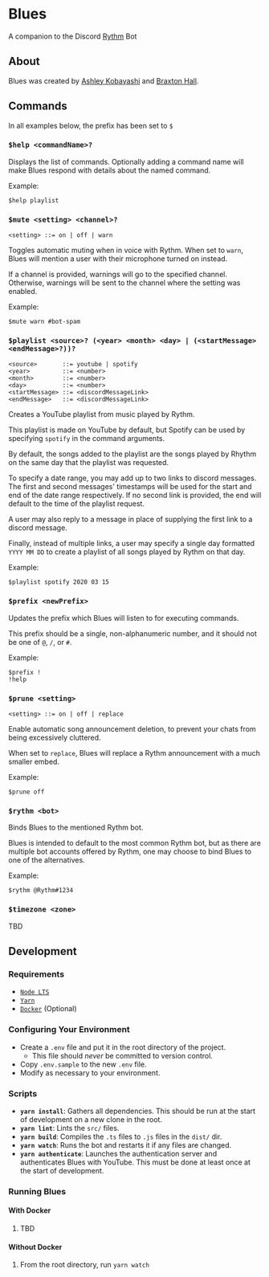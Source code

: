 # Blues
A companion to the Discord [Rythm](https://rythm.fm/) Bot

## About
Blues was created by [Ashley Kobayashi](https://github.com/kobayashley) and [Braxton Hall](https://github.com/braxtonhall).

## Commands
In all examples below, the prefix has been set to `$`

### `$help <commandName>?`
Displays the list of commands.
Optionally adding a command name
will make Blues respond with details about the named command.

Example:
```
$help playlist
```

### `$mute <setting> <channel>?`
```
<setting> ::= on | off | warn
```
Toggles automatic muting when in voice with Rythm.
When set to `warn`, Blues will mention a user with their microphone
turned on instead.

If a channel is provided, warnings will go to the specified channel.
Otherwise, warnings will be sent to the channel where the setting
was enabled.

Example:
```
$mute warn #bot-spam
```

### `$playlist <source>? (<year> <month> <day> | (<startMessage> <endMessage>?))?`
```
<source>       ::= youtube | spotify
<year>         ::= <number>
<month>        ::= <number>
<day>          ::= <number>
<startMessage> ::= <discordMessageLink>
<endMessage>   ::= <discordMessageLink>
```
Creates a YouTube playlist from music played by Rythm.

This playlist is made on YouTube by default, but Spotify can
be used by specifying `spotify` in the command arguments.

By default, the songs added to the playlist are the songs
played by Rhythm on the same day that the playlist was requested.

To specify a date range, you may add up to two links to discord messages.
The first and second messages' timestamps will be used for the
start and end of the date range respectively.
If no second link is provided, the end will default to the time
of the playlist request.

A user may also reply to a message in place of supplying the first
link to a discord message.

Finally, instead of multiple links, a user may specify a single day
formatted `YYYY MM DD` to create a playlist of all songs
played by Rythm on that day.

Example:
```
$playlist spotify 2020 03 15
```

### `$prefix <newPrefix>`
Updates the prefix which Blues will listen to for executing commands.

This prefix should be a single, non-alphanumeric number,
and it should not be one of `@`, `/`, or `#`.

Example:
```
$prefix !
!help
```

### `$prune <setting>`
```
<setting> ::= on | off | replace
```
Enable automatic song announcement deletion, to prevent your chats
from being excessively cluttered.

When set to `replace`, Blues will replace a Rythm announcement with
a much smaller embed.

Example:
```
$prune off
```

### `$rythm <bot>`
Binds Blues to the mentioned Rythm bot.

Blues is intended to default to the most common Rythm bot,
but as there are multiple bot accounts offered by Rythm,
one may choose to bind Blues to one of the alternatives.

Example:
```
$rythm @Rythm#1234
```

### `$timezone <zone>`
TBD

## Development
### Requirements
- [`Node LTS`](https://nodejs.org/en/download/)
- [`Yarn`](https://classic.yarnpkg.com/en/docs/install/)
- [`Docker`](https://www.docker.com/) (Optional)

### Configuring Your Environment
- Create a `.env` file and put it in the root directory of the project.
    - This file should _never_ be committed to version control.
- Copy `.env.sample` to the new `.env` file.
- Modify as necessary to your environment.

### Scripts
- **`yarn install`**: Gathers all dependencies. This should be run at the start of development on a new clone in the root.
- **`yarn lint`**: Lints the `src/` files.
- **`yarn build`**: Compiles the `.ts` files to `.js` files in the `dist/` dir.
- **`yarn watch`**: Runs the bot and restarts it if any files are changed.
- **`yarn authenticate`**: Launches the authentication server and authenticates Blues with YouTube. This must be done at least once at the start of development.

### Running Blues
#### With Docker
1. TBD
#### Without Docker
1. From the root directory, run `yarn watch`
